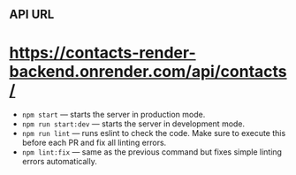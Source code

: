 ## API URL
# https://contacts-render-backend.onrender.com/api/contacts/



- `npm start` &mdash; starts the server in production mode.
- `npm run start:dev` &mdash; starts the server in development mode.
- `npm run lint` &mdash; runs eslint to check the code. Make sure to execute this before each PR and fix all linting errors.
- `npm lint:fix` &mdash; same as the previous command but fixes simple linting errors automatically.
